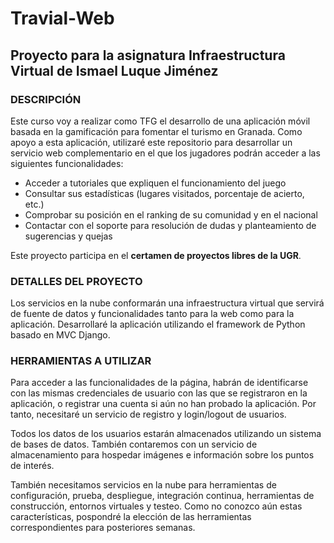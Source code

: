 # Travial-Web 

## Proyecto para la asignatura Infraestructura Virtual de Ismael Luque Jiménez


### DESCRIPCIÓN

Este curso voy a realizar como TFG el desarrollo de una aplicación móvil basada en la gamificación para fomentar el turismo en Granada. Como apoyo a esta aplicación, utilizaré este repositorio para desarrollar un servicio web complementario en el que los jugadores podrán acceder a las siguientes funcionalidades:

* Acceder a tutoriales que expliquen el funcionamiento del juego
* Consultar sus estadísticas (lugares visitados, porcentaje de acierto, etc.)
* Comprobar su posición en el ranking de su comunidad y en el nacional
* Contactar con el soporte para resolución de dudas y planteamiento de sugerencias y quejas

Este proyecto participa en el **certamen de proyectos libres de la UGR**.

### DETALLES DEL PROYECTO

Los servicios en la nube conformarán una infraestructura virtual que servirá de fuente de datos y funcionalidades tanto para la web como para la aplicación. Desarrollaré la aplicación utilizando el framework de Python basado en MVC Django.

### HERRAMIENTAS A UTILIZAR

Para acceder a las funcionalidades de la página, habrán de identificarse con las mismas credenciales de usuario con las que se registraron en la aplicación, o registrar una cuenta si aún no han probado la aplicación. Por tanto, necesitaré un servicio de registro y login/logout de usuarios.

Todos los datos de los usuarios estarán almacenados utilizando un sistema de bases de datos. También contaremos con un servicio de almacenamiento para hospedar imágenes e información sobre los puntos de interés.

También necesitamos servicios en la nube para herramientas de configuración, prueba, despliegue, integración continua, herramientas de construcción, entornos virtuales y testeo. Como no conozco aún estas características, pospondré la elección de las herramientas correspondientes para posteriores semanas.
